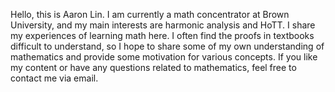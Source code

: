 Hello, this is Aaron Lin. I am currently a math concentrator at Brown University, and my main interests are harmonic analysis and HoTT. I share my experiences of learning math here. I often find the proofs in textbooks difficult to understand, so I hope to share some of my own understanding of mathematics and provide some motivation for various concepts. If you like my content or have any questions related to mathematics, feel free to contact me via email.
